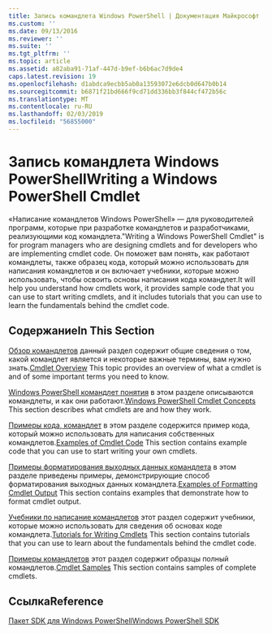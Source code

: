 ```yaml
---
title: Запись командлета Windows PowerShell | Документация Майкрософт
ms.custom: ''
ms.date: 09/13/2016
ms.reviewer: ''
ms.suite: ''
ms.tgt_pltfrm: ''
ms.topic: article
ms.assetid: a82aba91-71af-447d-b9ef-b6b6ac7d9de4
caps.latest.revision: 19
ms.openlocfilehash: d1abdca9ecbb5ab0a13593072e6dcb0d647b0b14
ms.sourcegitcommit: b6871f21bd666f9cd71dd336bb3f844cf472b56c
ms.translationtype: MT
ms.contentlocale: ru-RU
ms.lasthandoff: 02/03/2019
ms.locfileid: "56855000"
---
```

# <a name="writing-a-windows-powershell-cmdlet"></a><span data-ttu-id="bfbc9-102">Запись командлета Windows PowerShell</span><span class="sxs-lookup"><span data-stu-id="bfbc9-102">Writing a Windows PowerShell Cmdlet</span></span>

<span data-ttu-id="bfbc9-103">«Написание командлетов Windows PowerShell» — для руководителей программ, которые при разработке командлетов и разработчиками, реализующими код командлета.</span><span class="sxs-lookup"><span data-stu-id="bfbc9-103">"Writing a Windows PowerShell Cmdlet" is for program managers who are designing cmdlets and for developers who are implementing cmdlet code.</span></span> <span data-ttu-id="bfbc9-104">Он поможет вам понять, как работают командлеты, также образец кода, который можно использовать для написания командлетов и он включает учебники, которые можно использовать, чтобы освоить основы написания кода командлет.</span><span class="sxs-lookup"><span data-stu-id="bfbc9-104">It will help you understand how cmdlets work, it provides sample code that you can use to start writing cmdlets, and it includes tutorials that you can use to learn the fundamentals behind the cmdlet code.</span></span>

## <a name="in-this-section"></a><span data-ttu-id="bfbc9-105">Содержание</span><span class="sxs-lookup"><span data-stu-id="bfbc9-105">In This Section</span></span>

<span data-ttu-id="bfbc9-106">[Обзор командлетов](./cmdlet-overview.md) данный раздел содержит общие сведения о том, какой командлет является и некоторые важные термины, вам нужно знать.</span><span class="sxs-lookup"><span data-stu-id="bfbc9-106">[Cmdlet Overview](./cmdlet-overview.md) This topic provides an overview of what a cmdlet is and of some important terms you need to know.</span></span>

<span data-ttu-id="bfbc9-107">[Windows PowerShell командлет понятия](./windows-powershell-cmdlet-concepts.md) в этом разделе описываются командлеты, и как они работают.</span><span class="sxs-lookup"><span data-stu-id="bfbc9-107">[Windows PowerShell Cmdlet Concepts](./windows-powershell-cmdlet-concepts.md) This section describes what cmdlets are and how they work.</span></span>

<span data-ttu-id="bfbc9-108">[Примеры кода, командлет](./examples-of-cmdlet-code.md) в этом разделе содержится пример кода, который можно использовать для написания собственных командлетов.</span><span class="sxs-lookup"><span data-stu-id="bfbc9-108">[Examples of Cmdlet Code](./examples-of-cmdlet-code.md) This section contains example code that you can use to start writing your own cmdlets.</span></span>

<span data-ttu-id="bfbc9-109">[Примеры форматирования выходных данных командлета](https://msdn.microsoft.com/en-us/65829249-124d-47d0-9bf3-8e397dc55855) в этом разделе приведены примеры, демонстрирующие способ форматирования выходных данных командлета.</span><span class="sxs-lookup"><span data-stu-id="bfbc9-109">[Examples of Formatting Cmdlet Output](https://msdn.microsoft.com/en-us/65829249-124d-47d0-9bf3-8e397dc55855) This section contains examples that demonstrate how to format cmdlet output.</span></span>

<span data-ttu-id="bfbc9-110">[Учебники по написание командлетов](./tutorials-for-writing-cmdlets.md) этот раздел содержит учебники, которые можно использовать для сведения об основах коде командлета.</span><span class="sxs-lookup"><span data-stu-id="bfbc9-110">[Tutorials for Writing Cmdlets](./tutorials-for-writing-cmdlets.md) This section contains tutorials that you can use to learn about the fundamentals behind the cmdlet code.</span></span>

<span data-ttu-id="bfbc9-111">[Примеры командлетов](./cmdlet-samples.md) этот раздел содержит образцы полный командлетов.</span><span class="sxs-lookup"><span data-stu-id="bfbc9-111">[Cmdlet Samples](./cmdlet-samples.md) This section contains samples of complete cmdlets.</span></span>

## <a name="reference"></a><span data-ttu-id="bfbc9-112">Ссылка</span><span class="sxs-lookup"><span data-stu-id="bfbc9-112">Reference</span></span>

[<span data-ttu-id="bfbc9-113">Пакет SDK для Windows PowerShell</span><span class="sxs-lookup"><span data-stu-id="bfbc9-113">Windows PowerShell SDK</span></span>](../windows-powershell-reference.md)
